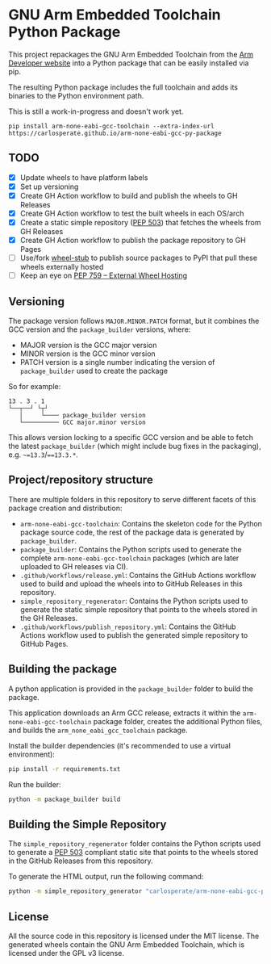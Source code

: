 # GNU Arm Embedded Toolchain Python Package

This project repackages the GNU Arm Embedded Toolchain from the
[Arm Developer website](https://developer.arm.com/downloads/-/arm-gnu-toolchain-downloads)
into a Python package that can be easily installed via pip.

The resulting Python package includes the full toolchain and adds its binaries
to the Python environment path.

This is still a work-in-progress and doesn't work yet.

```
pip install arm-none-eabi-gcc-toolchain --extra-index-url https://carlosperate.github.io/arm-none-eabi-gcc-py-package
```

## TODO

- [x] Update wheels to have platform labels
- [x] Set up versioning
- [x] Create GH Action workflow to build and publish the wheels to GH Releases
- [x] Create GH Action workflow to test the built wheels in each OS/arch
- [x] Create a static simple repository ([PEP 503](https://peps.python.org/pep-0503/)) that fetches the wheels from GH Releases
- [x] Create GH Action workflow to publish the package repository to GH Pages
- [ ] Use/fork [wheel-stub](https://github.com/wheel-next/wheel-stub/) to publish source packages to PyPI that pull these wheels externally hosted
- [ ] Keep an eye on [PEP 759 – External Wheel Hosting](https://peps.python.org/pep-0759/)

## Versioning

The package version follows `MAJOR.MINOR.PATCH` format, but it combines the
GCC version and the `package_builder` versions, where:
- MAJOR version is the GCC major version
- MINOR version is the GCC minor version
- PATCH version is a single number indicating the version of `package_builder`
  used to create the package

So for example:

```
13 . 3 . 1
└──┬──┘ └┬┘
   │     └──── package_builder version
   └────────── GCC major.minor version
```

This allows version locking to a specific GCC version and be able to fetch the
latest `package_builder` (which might include bug fixes in the packaging),
e.g. `~=13.3`/`==13.3.*`.

## Project/repository structure

There are multiple folders in this repository to serve different facets of
this package creation and distribution:

- `arm-none-eabi-gcc-toolchain`: Contains the skeleton code for the Python
  package source code, the rest of the package data is generated by
  `package_builder`.
- `package_builder`: Contains the Python scripts used to generate the 
  complete `arm-none-eabi-gcc-toolchain` packages (which are later
  uploaded to GH releases via CI).
- `.github/workflows/release.yml`: Contains the GitHub Actions workflow used
  to build and upload the wheels into to GitHub Releases in this repository.
- `simple_repository_regenerator`: Contains the Python scripts used to
  generate the static simple repository that points to the wheels stored
  in the GH Releases.
- `.github/workflows/publish_repository.yml`: Contains the GitHub Actions
  workflow used to publish the generated simple repository to GitHub Pages.

## Building the package

A python application is provided in the `package_builder` folder to
build the package.

This application downloads an Arm GCC release, extracts it within the
`arm-none-eabi-gcc-toolchain` package folder, creates the additional Python
files, and builds the `arm_none_eabi_gcc_toolchain` package.

Install the builder dependencies (it's recommended to use a virtual environment):

```bash
pip install -r requirements.txt
```

Run the builder:

```bash
python -m package_builder build
```

## Building the Simple Repository

The `simple_repository_regenerator` folder contains the Python scripts
used to generate a [PEP 503](https://peps.python.org/pep-0503/) compliant
static site that points to the wheels stored in the GitHub Releases from
this repository.

To generate the HTML output, run the following command:

```bash
python -m simple_repository_generator "carlosperate/arm-none-eabi-gcc-py-package"
```

## License

All the source code in this repository is licensed under the MIT license.
The generated wheels contain the GNU Arm Embedded Toolchain,
which is licensed under the GPL v3 license.

